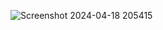 ![Screenshot 2024-04-18 205415](https://github.com/aniket-wankhade0101/clock.github.io/assets/141629748/b93e16fe-580a-49a4-9a49-3d4a345bfb9e)
